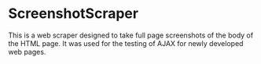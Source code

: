 # ScreenshotScraper
This is a web scraper designed to take full page screenshots of the body of the HTML page. It was used for the testing of AJAX for newly developed web pages. 
